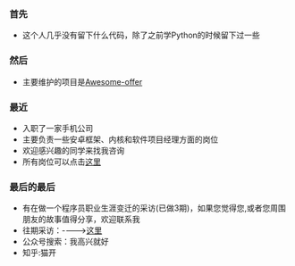 ### 首先
- 这个人几乎没有留下什么代码，除了之前学Python的时候留下过一些
### 然后
- 主要维护的项目是[Awesome-offer](https://github.com/lietoumai/Awesome-offer)
### 最近
- 入职了一家手机公司
- 主要负责一些安卓框架、内核和软件项目经理方面的岗位
- 欢迎感兴趣的同学来找我咨询
- 所有岗位可以点击[这里](https://transsion.zhiye.com/?lang=zh&code=about.employees.join)
### 最后的最后
- 有在做一个程序员职业生涯变迁的采访(已做3期)，如果您觉得您,或者您周围朋友的故事值得分享，欢迎联系我
- 往期采访：---->[这里](https://mp.weixin.qq.com/mp/appmsgalbum?action=getalbum&album_id=1496616199663730689&__biz=MzA4MjU3NDQ1MA==#wechat_redirect)
- 公众号搜索：我高兴就好
- 知乎:猫开
